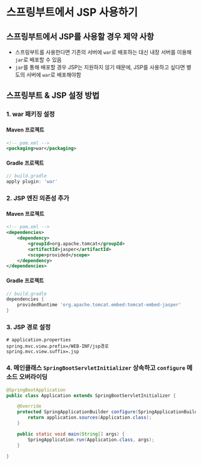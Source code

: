 # 스프링부트에서 JSP 사용하기

## 스프링부트에서 JSP를 사용할 경우 제약 사항
- 스프링부트를 사용한다면 기존의 서버에 `war`로 배포하는 대신 내장 서버를 이용해 `jar`로 배포할 수 있음
- `jar`를 통해 배포할 경우 JSP는 지원하지 않기 때문에, JSP를 사용하고 싶다면 별도의 서버에 `war`로 배포해야함

## 스프링부트 & JSP 설정 방법

### 1. war 패키징 설정

#### Maven 프로젝트
```xml
<!-- pom.xml -->
<packaging>war</packaging>
```

#### Gradle 프로젝트
```groovy
// build.gradle
apply plugin: 'war'
```

### 2. JSP 엔진 의존성 추가

#### Maven 프로젝트
```xml
<!-- pom.xml -->
<dependencies>
    <dependency>
        <groupId>org.apache.tomcat</groupId>
        <artifactId>jasper</artifactId>
        <scope>provided</scope>
    </dependency>
</dependencies>
```

#### Gradle 프로젝트
```groovy
// build.gradle
dependencies {
    providedRuntime 'org.apache.tomcat.embed:tomcat-embed-jasper'
}
```

### 3. JSP 경로 설정
```properties
# application.properties
spring.mvc.view.prefix=/WEB-INF/jsp경로
spring.mvc.view.suffix=.jsp
```

### 4. 메인클래스 `SpringBootServletInitializer` 상속하고 `configure` 메소드 오버라이딩
```java
@SpringBootApplication
public class Application extends SpringBootServletInitializer {

    @Override
    protected SpringApplicationBuilder configure(SpringApplicationBuilder application) {
        return application.sources(Application.class);
    }

    public static void main(String[] args) {
        SpringApplication.run(Application.class, args);
    }

}
```
